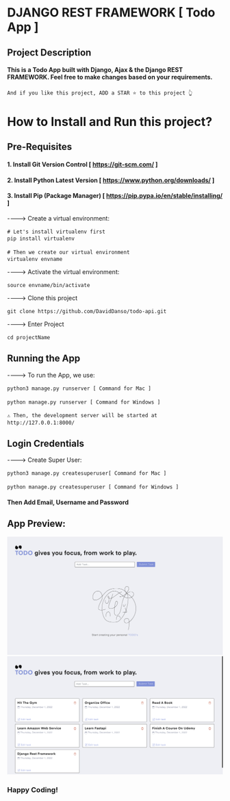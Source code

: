 # DJANGO REST FRAMEWORK [ Todo App ]

## Project Description

#### This is a Todo App built with Django, Ajax & the Django REST FRAMEWORK. Feel free to make changes based on your requirements.

`And if you like this project, ADD a STAR ⭐️ to this project 👆`

# How to Install and Run this project?

## Pre-Requisites
#### 1. Install Git Version Control [ https://git-scm.com/ ]
#### 2. Install Python Latest Version [ https://www.python.org/downloads/ ]
#### 3. Install Pip (Package Manager) [ https://pip.pypa.io/en/stable/installing/ ]

----> Create a virtual environment:
```
# Let's install virtualenv first
pip install virtualenv

# Then we create our virtual environment
virtualenv envname
```

----> Activate the virtual environment:
```
source envname/bin/activate
```

----> Clone this project
```
git clone https://github.com/DavidDanso/todo-api.git
```

----> Enter Project
```
cd projectName
```

## Running the App

----> To run the App, we use:
```
python3 manage.py runserver [ Command for Mac ]

python manage.py runserver [ Command for Windows ]
```

`⚠️ Then, the development server will be started at http://127.0.0.1:8000/`

## Login Credentials

----> Create Super User:
```
python3 manage.py createsuperuser[ Command for Mac ]

python manage.py createsuperuser [ Command for Windows ]
```
#### Then Add Email, Username and Password

## App Preview:

<div style="display: inline-block">
  <img src="https://github.com/DavidDanso/todo-api/blob/main/static/images/UI/EMPTY.png" width=600 />

  <img src="https://github.com/DavidDanso/todo-api/blob/main/static/images/UI/TODO.png" width=600 />
</div>



### Happy Coding!
